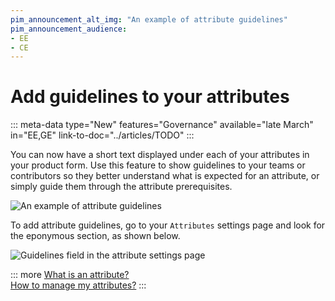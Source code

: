 ```yaml
---
pim_announcement_alt_img: "An example of attribute guidelines"
pim_announcement_audience:
- EE
- CE
---
```


# Add guidelines to your attributes
::: meta-data type="New" features="Governance" available="late March" in="EE,GE" link-to-doc="../articles/TODO"
:::

You can now have a short text displayed under each of your attributes in your product form. Use this feature to show guidelines to your teams or contributors so they better understand what is expected for an attribute, or simply guide them through the attribute prerequisites.

![An example of attribute guidelines](../img/an-attribute-guidelines.png)

To add attribute guidelines, go to your `Attributes` settings page and look for the eponymous section, as shown below.

![Guidelines field in the attribute settings page](../img/guidelines-in-the-attribute-settings-page.png)

::: more
[What is an attribute?](../articles/what-is-an-attribute.html)  
[How to manage my attributes?](../articles/manage-your-attributes.html)
:::
